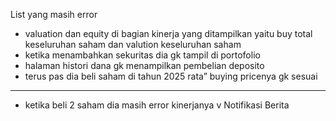 List yang masih error
- valuation dan equity di bagian kinerja yang ditampilkan yaitu buy total keseluruhan saham dan valution keseluruhan saham
- ⁠ketika menambahkan sekuritas dia gk tampil di portofolio
- ⁠halaman histori dana gk menampilkan pembelian deposito
- ⁠terus pas dia beli saham di tahun 2025 rata” buying pricenya gk sesuai

--------------

- ⁠ketika beli 2 saham dia masih error kinerjanya
v Notifikasi Berita